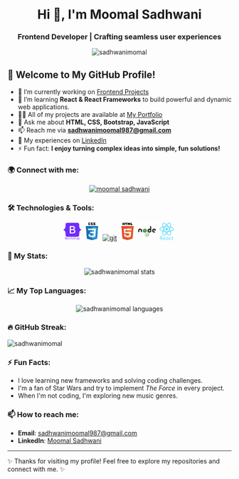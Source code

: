 <h1 align="center">Hi 👋, I'm Moomal Sadhwani</h1>
<h3 align="center">Frontend Developer | Crafting seamless user experiences</h3>

<p align="center">
  <img src="https://komarev.com/ghpvc/?username=sadhwanimomal&label=Profile%20views&color=0e75b6&style=flat" alt="sadhwanimomal" />
</p>

## 🚀 Welcome to My GitHub Profile!
> 

- 🔭 I’m currently working on [Frontend Projects](https://codepro.com.pk/)
- 🌱 I’m learning **React & React Frameworks** to build powerful and dynamic web applications.
- 👨‍💻 All of my projects are available at [My Portfolio](https://sadhwanimomal.github.io/My-portfolio/)
- 💬 Ask me about **HTML, CSS, Bootstrap, JavaScript**
- 📫 Reach me via **sadhwanimoomal987@gmail.com**
- 📄 My experiences on [LinkedIn](https://www.linkedin.com/in/moomal-sadhwani-495604233)
- ⚡ Fun fact: **I enjoy turning complex ideas into simple, fun solutions!**

### 🌍 Connect with me:
<p align="center">
  <a href="https://linkedin.com/in/moomal-sadhwani" target="blank"><img align="center" src="https://raw.githubusercontent.com/rahuldkjain/github-profile-readme-generator/master/src/images/icons/Social/linked-in-alt.svg" alt="moomal sadhwani" height="30" width="40" /></a>
  
</p>

### 🛠️ Technologies & Tools:
<p align="center">
  <a href="https://getbootstrap.com" target="_blank"><img src="https://raw.githubusercontent.com/devicons/devicon/master/icons/bootstrap/bootstrap-plain-wordmark.svg" alt="bootstrap" width="40" height="40" /></a>
  <a href="https://www.w3schools.com/css/" target="_blank"><img src="https://raw.githubusercontent.com/devicons/devicon/master/icons/css3/css3-original-wordmark.svg" alt="css3" width="40" height="40" /></a>
  <a href="https://git-scm.com/" target="_blank"><img src="https://www.vectorlogo.zone/logos/git-scm/git-scm-icon.svg" alt="git" width="40" height="40" /></a>
  <a href="https://www.w3.org/html/" target="_blank"><img src="https://raw.githubusercontent.com/devicons/devicon/master/icons/html5/html5-original-wordmark.svg" alt="html5" width="40" height="40" /></a>
  <a href="https://nodejs.org" target="_blank"><img src="https://raw.githubusercontent.com/devicons/devicon/master/icons/nodejs/nodejs-original-wordmark.svg" alt="nodejs" width="40" height="40" /></a>
  <a href="https://reactjs.org/" target="_blank"><img src="https://raw.githubusercontent.com/devicons/devicon/master/icons/react/react-original-wordmark.svg" alt="react" width="40" height="40" /></a>
</p>

### 🧰 My Stats:
<p align="center">
  <img src="https://github-readme-stats.vercel.app/api?username=sadhwanimomal&show_icons=true&count_private=true&hide_title=true&theme=radical" alt="sadhwanimomal stats" />
</p>

### 📈 My Top Languages:
<p align="center">
  <img src="https://github-readme-stats.vercel.app/api/top-langs?username=sadhwanimomal&show_icons=true&locale=en&layout=compact" alt="sadhwanimomal languages" />
</p>

### 🔥 GitHub Streak:
<p><img align="center" src="https://github-readme-streak-stats.herokuapp.com/?user=sadhwanimomal&" alt="sadhwanimomal" /></p>


### ⚡ Fun Facts:
- I love learning new frameworks and solving coding challenges.
- I'm a fan of Star Wars and try to implement *The Force* in every project.
- When I'm not coding, I'm exploring new music genres.

### 📫 How to reach me:
- **Email**: [sadhwanimoomal987@gmail.com](mailto:sadhwanimoomal987@gmail.com)
- **LinkedIn**: [Moomal Sadhwani](https://www.linkedin.com/in/moomal-sadhwani-495604233)

---

✨ Thanks for visiting my profile! Feel free to explore my repositories and connect with me. ✨

